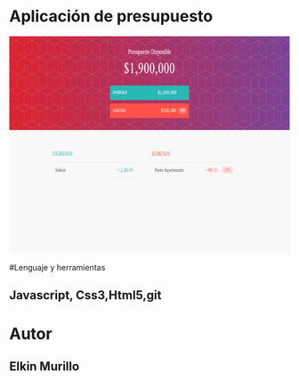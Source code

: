 # Aplicación de presupuesto

<img height='390' src='images/presupuesto.png' alt='AppPresupuesto'/>

#Lenguaje y herramientas
## Javascript, Css3,Html5,git

# Autor
## Elkin Murillo
